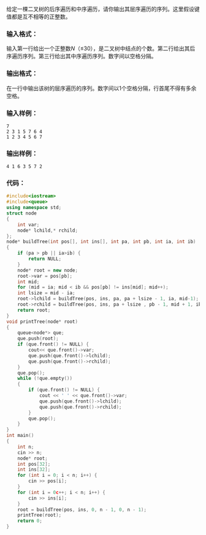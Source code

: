 给定一棵二叉树的后序遍历和中序遍历，请你输出其层序遍历的序列。这里假设键值都是互不相等的正整数。

### 输入格式：

输入第一行给出一个正整数*N*（≤30），是二叉树中结点的个数。第二行给出其后序遍历序列。第三行给出其中序遍历序列。数字间以空格分隔。

### 输出格式：

在一行中输出该树的层序遍历的序列。数字间以1个空格分隔，行首尾不得有多余空格。

### 输入样例：

```in
7
2 3 1 5 7 6 4
1 2 3 4 5 6 7
```

### 输出样例：

```out
4 1 6 3 5 7 2
```

### 代码：

```c++
#include<iostream>
#include<queue>
using namespace std;
struct node
{
	int var;
	node* lchild,* rchild;
};
node* buildTree(int pos[], int ins[], int pa, int pb, int ia, int ib)
{
	if (pa > pb || ia>ib) {
		return NULL;
	}
	node* root = new node;
	root->var = pos[pb];
	int mid;
	for (mid = ia; mid < ib && pos[pb] != ins[mid]; mid++);
	int lsize = mid - ia;
	root->lchild = buildTree(pos, ins, pa, pa + lsize - 1, ia, mid-1);
	root->rchild = buildTree(pos, ins, pa + lsize , pb - 1, mid + 1, ib);
	return root;
}
void printTree(node* root)
{
	queue<node*> que;
	que.push(root);
	if (que.front() != NULL) {
		cout<< que.front()->var;
		que.push(que.front()->lchild);
		que.push(que.front()->rchild);
	}
	que.pop();
	while (!que.empty())
	{
		if (que.front() != NULL) {
			cout << ' ' << que.front()->var;
			que.push(que.front()->lchild);
			que.push(que.front()->rchild);
		}
		que.pop();
	}
}
int main()
{
	int n;
	cin >> n;
	node* root;
	int pos[32];
	int ins[32];
	for (int i = 0; i < n; i++) {
		cin >> pos[i];
	}
	for (int i = 0c++; i < n; i++) {
		cin >> ins[i];
	}
	root = buildTree(pos, ins, 0, n - 1, 0, n - 1);
	printTree(root);
	return 0;
}
```

